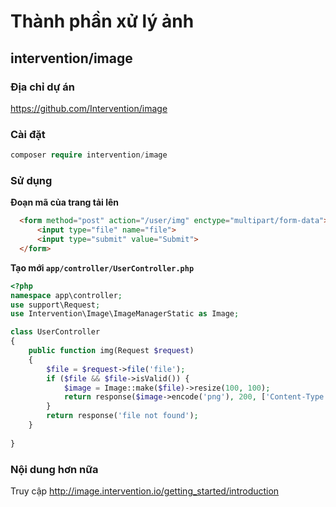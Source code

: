 # Thành phần xử lý ảnh

## intervention/image

### Địa chỉ dự án

https://github.com/Intervention/image
  
### Cài đặt
 
```php
composer require intervention/image
```
  
### Sử dụng

**Đoạn mã của trang tải lên**

```html
  <form method="post" action="/user/img" enctype="multipart/form-data">
      <input type="file" name="file">
      <input type="submit" value="Submit">
  </form>
```

**Tạo mới `app/controller/UserController.php`**

```php
<?php
namespace app\controller;
use support\Request;
use Intervention\Image\ImageManagerStatic as Image;

class UserController
{
    public function img(Request $request)
    {
        $file = $request->file('file');
        if ($file && $file->isValid()) {
            $image = Image::make($file)->resize(100, 100);
            return response($image->encode('png'), 200, ['Content-Type' => 'image/png']);
        }
        return response('file not found');
    }
    
}
```
  
### Nội dung hơn nữa

Truy cập http://image.intervention.io/getting_started/introduction
